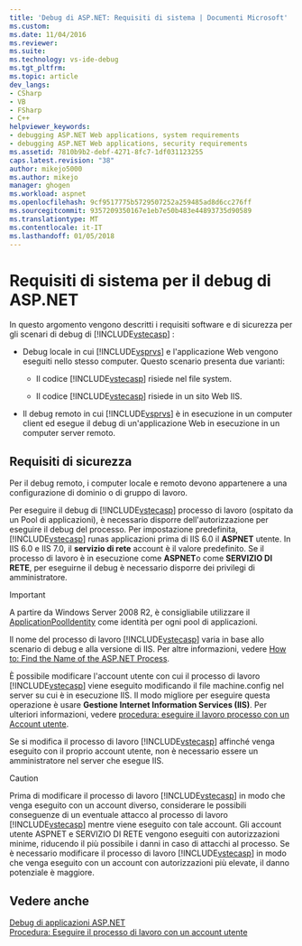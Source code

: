 ```yaml
---
title: 'Debug di ASP.NET: Requisiti di sistema | Documenti Microsoft'
ms.custom: 
ms.date: 11/04/2016
ms.reviewer: 
ms.suite: 
ms.technology: vs-ide-debug
ms.tgt_pltfrm: 
ms.topic: article
dev_langs:
- CSharp
- VB
- FSharp
- C++
helpviewer_keywords:
- debugging ASP.NET Web applications, system requirements
- debugging ASP.NET Web applications, security requirements
ms.assetid: 7810b9b2-debf-4271-8fc7-1df031123255
caps.latest.revision: "38"
author: mikejo5000
ms.author: mikejo
manager: ghogen
ms.workload: aspnet
ms.openlocfilehash: 9cf9517775b5729507252a259485ad8d6cc276ff
ms.sourcegitcommit: 9357209350167e1eb7e50b483e44893735d90589
ms.translationtype: MT
ms.contentlocale: it-IT
ms.lasthandoff: 01/05/2018
---
```

# <a name="aspnet-debugging-system-requirements"></a>Requisiti di sistema per il debug di ASP.NET
In questo argomento vengono descritti i requisiti software e di sicurezza per gli scenari di debug di [!INCLUDE[vstecasp](../code-quality/includes/vstecasp_md.md)] :  
  
-   Debug locale in cui [!INCLUDE[vsprvs](../code-quality/includes/vsprvs_md.md)] e l'applicazione Web vengono eseguiti nello stesso computer. Questo scenario presenta due varianti:  
  
    -   Il codice [!INCLUDE[vstecasp](../code-quality/includes/vstecasp_md.md)] risiede nel file system.  
  
    -   Il codice [!INCLUDE[vstecasp](../code-quality/includes/vstecasp_md.md)] risiede in un sito Web IIS.  
  
-   Il debug remoto in cui [!INCLUDE[vsprvs](../code-quality/includes/vsprvs_md.md)] è in esecuzione in un computer client ed esegue il debug di un'applicazione Web in esecuzione in un computer server remoto.  
  
## <a name="security-requirements"></a>Requisiti di sicurezza  
 Per il debug remoto, i computer locale e remoto devono appartenere a una configurazione di dominio o di gruppo di lavoro.  
  
 Per eseguire il debug di [!INCLUDE[vstecasp](../code-quality/includes/vstecasp_md.md)] processo di lavoro (ospitato da un Pool di applicazioni), è necessario disporre dell'autorizzazione per eseguire il debug del processo. Per impostazione predefinita, [!INCLUDE[vstecasp](../code-quality/includes/vstecasp_md.md)] runas applicazioni prima di IIS 6.0 il **ASPNET** utente. In IIS 6.0 e IIS 7.0, il **servizio di rete** account è il valore predefinito. Se il processo di lavoro è in esecuzione come **ASPNET**o come **SERVIZIO DI RETE**, per eseguirne il debug è necessario disporre dei privilegi di amministratore.

 > [!IMPORTANT]
 > A partire da Windows Server 2008 R2, è consigliabile utilizzare il [ApplicationPoolIdentity](/iis/manage/configuring-security/application-pool-identities) come identità per ogni pool di applicazioni.
  
 Il nome del processo di lavoro [!INCLUDE[vstecasp](../code-quality/includes/vstecasp_md.md)] varia in base allo scenario di debug e alla versione di IIS. Per altre informazioni, vedere [How to: Find the Name of the ASP.NET Process](../debugger/how-to-find-the-name-of-the-aspnet-process.md).  
  
 È possibile modificare l'account utente con cui il processo di lavoro [!INCLUDE[vstecasp](../code-quality/includes/vstecasp_md.md)] viene eseguito modificando il file machine.config nel server su cui è in esecuzione IIS. Il modo migliore per eseguire questa operazione è usare **Gestione Internet Information Services (IIS)**. Per ulteriori informazioni, vedere [procedura: eseguire il lavoro processo con un Account utente](../debugger/how-to-run-the-worker-process-under-a-user-account.md).  
  
 Se si modifica il processo di lavoro [!INCLUDE[vstecasp](../code-quality/includes/vstecasp_md.md)] affinché venga eseguito con il proprio account utente, non è necessario essere un amministratore nel server che esegue IIS.  
  
> [!CAUTION]
>  Prima di modificare il processo di lavoro [!INCLUDE[vstecasp](../code-quality/includes/vstecasp_md.md)] in modo che venga eseguito con un account diverso, considerare le possibili conseguenze di un eventuale attacco al processo di lavoro [!INCLUDE[vstecasp](../code-quality/includes/vstecasp_md.md)] mentre viene eseguito con tale account. Gli account utente ASPNET e SERVIZIO DI RETE vengono eseguiti con autorizzazioni minime, riducendo il più possibile i danni in caso di attacchi al processo. Se è necessario modificare il processo di lavoro [!INCLUDE[vstecasp](../code-quality/includes/vstecasp_md.md)] in modo che venga eseguito con un account con autorizzazioni più elevate, il danno potenziale è maggiore.  
  
## <a name="see-also"></a>Vedere anche  
 [Debug di applicazioni ASP.NET](../debugger/how-to-enable-debugging-for-aspnet-applications.md)   
 [Procedura: Eseguire il processo di lavoro con un account utente](../debugger/how-to-run-the-worker-process-under-a-user-account.md)